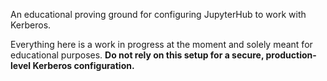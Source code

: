 An educational proving ground for configuring JupyterHub to work with Kerberos.

Everything here is a work in progress at the moment and solely meant for educational purposes. **Do not rely on this setup for a secure, production-level Kerberos configuration.**
